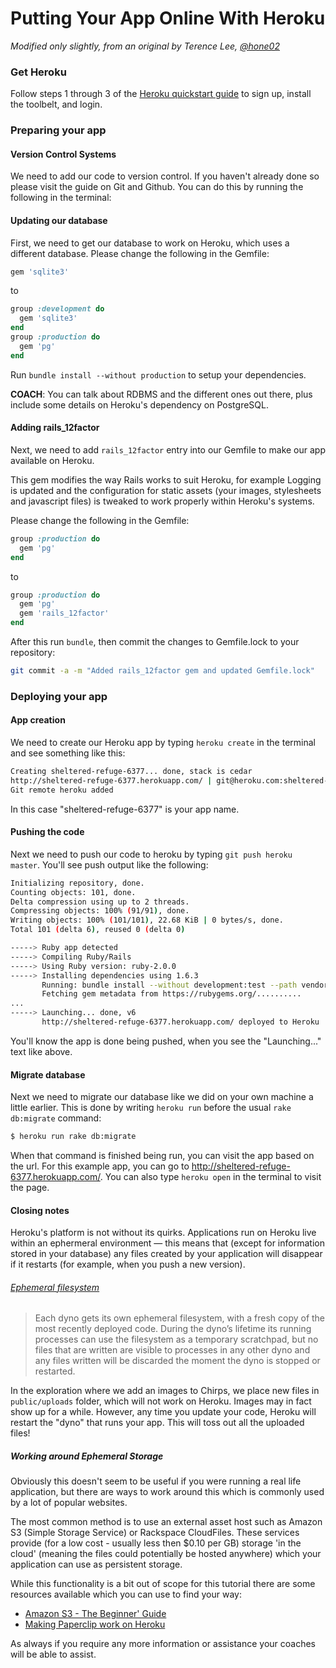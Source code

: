 # Putting Your App Online With Heroku

*Modified only slightly, from an original by Terence Lee, [@hone02](https://twitter.com/hone02)*

### Get Heroku

Follow steps 1 through 3 of the [Heroku quickstart guide](https://devcenter.heroku.com/articles/quickstart) to sign up, install the toolbelt, and login.

### Preparing your app

#### Version Control Systems

We need to add our code to version control. If you haven't already done so please visit the guide on Git and Github. You can do this by running the following in the terminal:

#### Updating our database

First, we need to get our database to work on Heroku, which uses a different database. Please change the following in the Gemfile:

```ruby
gem 'sqlite3'
```

to

```ruby
group :development do
  gem 'sqlite3'
end
group :production do
  gem 'pg'
end
```

Run `bundle install --without production` to setup your dependencies.

__COACH__: You can talk about RDBMS and the different ones out there, plus include some details on Heroku's dependency on PostgreSQL.


#### Adding rails_12factor

Next, we need to add `rails_12factor` entry into our Gemfile to make our app available on Heroku.

This gem modifies the way Rails works to suit Heroku, for example Logging is updated and the configuration for static assets (your images, stylesheets and javascript files) is tweaked to work properly within Heroku's systems.

Please change the following in the Gemfile:

```ruby
group :production do
  gem 'pg'
end
```

to

```ruby
group :production do
  gem 'pg'
  gem 'rails_12factor'
end
```

After this run `bundle`, then commit the changes to Gemfile.lock to your repository:

```bash
git commit -a -m "Added rails_12factor gem and updated Gemfile.lock"
```


### Deploying your app

#### App creation

We need to create our Heroku app by typing `heroku create` in the terminal and see something like this:

```bash
Creating sheltered-refuge-6377... done, stack is cedar
http://sheltered-refuge-6377.herokuapp.com/ | git@heroku.com:sheltered-refuge-6377.git
Git remote heroku added
```

In this case "sheltered-refuge-6377" is your app name.

#### Pushing the code

Next we need to push our code to heroku by typing `git push heroku master`. You'll see push output like the following:

```bash
Initializing repository, done.
Counting objects: 101, done.
Delta compression using up to 2 threads.
Compressing objects: 100% (91/91), done.
Writing objects: 100% (101/101), 22.68 KiB | 0 bytes/s, done.
Total 101 (delta 6), reused 0 (delta 0)

-----> Ruby app detected
-----> Compiling Ruby/Rails
-----> Using Ruby version: ruby-2.0.0
-----> Installing dependencies using 1.6.3
       Running: bundle install --without development:test --path vendor/bundle --binstubs vendor/bundle/bin -j4 --deployment
       Fetching gem metadata from https://rubygems.org/..........
...
-----> Launching... done, v6
       http://sheltered-refuge-6377.herokuapp.com/ deployed to Heroku
```

You'll know the app is done being pushed, when you see the "Launching..." text like above.

#### Migrate database

Next we need to migrate our database like we did on your own machine a little earlier. This is done by writing `heroku run` before the usual `rake db:migrate` command:

```bash
$ heroku run rake db:migrate
```

When that command is finished being run, you can visit the app based on the url. For this example app, you can go to <http://sheltered-refuge-6377.herokuapp.com/>. You can also type `heroku open` in the terminal to visit the page.


#### Closing notes

Heroku's platform is not without its quirks. Applications run on Heroku live within an ephermeral environment — this means that (except for information stored in your database) any files created by your application will disappear if it restarts (for example, when you push a new version).

###### [Ephemeral filesystem](https://devcenter.heroku.com/articles/dynos#ephemeral-filesystem)
> Each dyno gets its own ephemeral filesystem, with a fresh copy of the most recently deployed code. During the dyno’s lifetime its running processes can use the filesystem as a temporary scratchpad, but no files that are written are visible to processes in any other dyno and any files written will be discarded the moment the dyno is stopped or restarted.

In the exploration where we add an images to Chirps, we place new files in `public/uploads` folder, which will not work on Heroku. Images may in fact show up for a while. However, any time you update your code, Heroku will restart the "dyno" that runs your app. This will toss out all the uploaded files!

##### Working around Ephemeral Storage

Obviously this doesn't seem to be useful if you were running a real life application, but there are ways to work around this which is commonly used by a lot of popular websites.

The most common method is to use an external asset host such as Amazon S3 (Simple Storage Service) or Rackspace CloudFiles. These services provide (for a low cost - usually less then $0.10 per GB) storage 'in the cloud' (meaning the files could potentially be hosted anywhere) which your application can use as persistent storage.

While this functionality is a bit out of scope for this tutorial there are some resources available which you can use to find your way:

* [Amazon S3 - The Beginner' Guide](http://www.hongkiat.com/blog/amazon-s3-the-beginners-guide/)
* [Making Paperclip work on Heroku](https://devcenter.heroku.com/articles/paperclip-s3)

As always if you require any more information or assistance your coaches will be able to assist.
